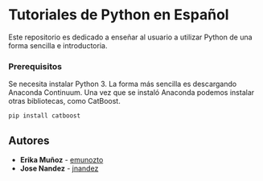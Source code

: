# Tutoriales de Python en Español

Este repositorio es dedicado a enseñar al usuario a utilizar Python de una forma sencilla e introductoria.

### Prerequisitos

Se necesita instalar Python 3. La forma más sencilla es descargando Anaconda Continuum. Una vez que se instaló Anaconda podemos instalar otras bibliotecas, como CatBoost.

```
pip install catboost
```

## Autores

* **Erika Muñoz** - [emunozto](https://github.com/emunozto)
* **Jose Nandez** - [jnandez](https://github.com/jnandez)

